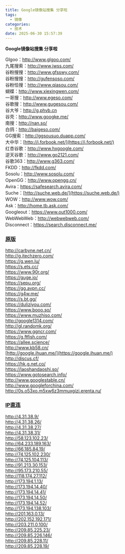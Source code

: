 ```yaml
---
title: Google镜像站搜集 分享啦
tags:
  - 镜像
categories:
  - 技术
date: 2025-06-30 15:57:39
---
```


**Google镜像站搜集 分享啦**

Glgoo：<http://www.glgoo.com/>  
九尾搜索：<http://www.jwss.com/>  
谷粉搜搜：<http://www.gfsswy.com/>  
谷粉搜搜：<http://gufensoso.com/>  
谷粉恰搜：<http://www.qiasou.com/>  
蝴蝶：<http://www.xiexingwen.com/>  
一哥搜：<http://www.egeso.com/>  
谷歌搜：<http://www.gugesou.com/>  
谷大爷：<http://g.phvb.cn>  
谷壳：<http://www.googke.me/>  
南搜：<http://nan.so/>  
白鸽：<http://baigeso.com/>  
GG搜索：<http://ggsousuo.duapp.com/>  
大中华：[http://i.forbook.net/](https://i.forbook.net/)  
红杏谷歌：<http://www.hxgoogle.com/>  
逆天谷歌：<http://www.go2121.com/>  
谷歌363：<http://www.g363.com/>  
FKDD：<http://fkdd.com/>  
Sosolu：<http://www.sosolu.com/>  
OpenGG：<http://www.opengg.cn/>  
Avira：<https://safesearch.avira.com/>  
Suche：[http://suche.web.de/](https://suche.web.de/)  
WOW：<http://www.wow.com/>  
Ask：<http://home.tb.ask.com/>  
Googleout：<https://www.out1000.com/>  
WebWebWeb：<http://webwebweb.com/>  
Disconnect：<https://search.disconnect.me/>

### [原版](#1)

<http://carbyne.net.cn/>  
<http://g.itechzero.com/>  
<https://g.wen.lu/>  
<https://s.ets.cc/>  
<https://www.90r.org/>  
<https://guge.io/>  
<https://sepu.org/>  
<https://gg.avpn.cc/>  
<https://g4w.me/>  
<https://s.bt.gg/>  
<https://duliziyou.com/>  
<https://www.booo.so/>  
<https://www.muzhiso.com/>  
<http://google1314.com/>  
<http://gl.randomk.org/>  
<https://www.ggncr.com/>  
<https://g.ftfish.com/>  
<https://allee.science/>  
<http://www.kb58.cn/>  
[http://google.ihuan.me/](https://google.ihuan.me/)  
<http://discus.cf/>  
<https://hk.g.net.co/>  
<https://laoshandaoshi.so/>  
<https://www.gotosearch.info/>  
<http://www.googlestable.cn/>  
<http://www.googleforchina.com/>  
<http://0s.o53xo.m5xw6z3mmuxgizi.erenta.ru/>

### [IP直连](#2)

<http://4.31.38.9/>  
<http://4.31.38.26/>  
<http://4.31.38.27/>  
<http://4.31.38.31/>  
<http://58.123.102.23/>  
<http://64.233.189.163/>  
<http://66.185.84.19/>  
<http://74.125.102.230/>  
<http://74.125.104.113/>  
<http://91.213.30.153/>  
<http://95.173.210.55/>  
<http://118.174.27.112/>  
<http://173.194.1.13/>  
<http://173.194.14.40/>  
<http://173.194.14.41/>  
<http://173.194.14.50/>  
<http://173.194.14.52/>  
<http://173.194.138.103/>  
<http://201.163.0.13/>  
<http://202.152.192.171/>  
<http://203.211.0.100/>  
<http://209.85.225.23/>  
<http://209.85.226.146/>  
<http://209.85.228.11/>  
<http://209.85.228.19/>


